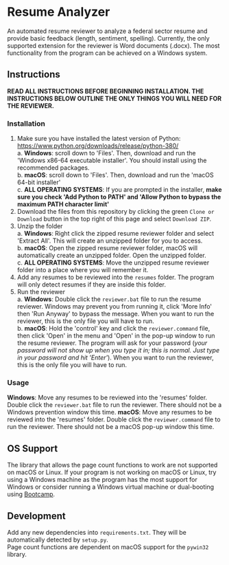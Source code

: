 # Resume Analyzer
An automated resume reviewer to analyze a federal sector resume and provide basic feedback (length, sentiment, spelling). Currently, the only supported extension for the reviewer is Word documents (.docx). The most functionality from the program can be achieved on a Windows system.

## Instructions
**READ ALL INSTRUCTIONS BEFORE BEGINNING INSTALLATION. THE INSTRUCTIONS BELOW OUTLINE THE ONLY THINGS YOU WILL NEED FOR THE REVIEWER.**

### Installation
1. Make sure you have installed the latest version of Python: https://www.python.org/downloads/release/python-380/  
    a. __Windows__: scroll down to 'Files'. Then, download and run the 'Windows x86-64 executable installer'. You should install using the recommended packages.  
    b. __macOS__: scroll down to 'Files'. Then, download and run the 'macOS 64-bit installer'  
    c. **ALL OPERATING SYSTEMS**: If you are prompted in the installer, **make sure you check 'Add Python to PATH' and 'Allow Python to bypass the maximum PATH        character limit'**
2. Download the files from this repository by clicking the green `Clone or Download` button in the top right of this page and select          `Download ZIP`.
3. Unzip the folder  
    a. __Windows__: Right click the zipped resume reviewer folder and select 'Extract All'. This will create an unzipped folder for you to        access.  
    b. __macOS__: Open the zipped resume reviewer folder, macOS will automatically create an unzipped folder. Open the unzipped folder.  
    c. **ALL OPERATING SYSTEMS**: Move the unzipped resume reviewer folder into a place where you will remember it.
4. Add any resumes to be reviewed into the `resumes` folder. The program will only detect resumes if they are inside this folder.
5. Run the reviewer  
    a. __Windows__: Double click the `reviewer.bat` file to run the resume reviewer. Windows may prevent you from running it, click 'More Info' then 'Run Anyway' to bypass the message. When you want to run the reviewer, this is the only file you will have to run.  
    b. __macOS__: Hold the 'control' key and click the `reviewer.command` file, then click 'Open' in the menu and 'Open' in the pop-up window to run the resume reviewer. The program will ask for your password (*your password will not show up when you type it in; this is normal. Just type in your password and hit 'Enter'*). When you want to run the reviewer, this is the only file you will have to run.
    
### Usage
__Windows__: Move any resumes to be reviewed into the 'resumes' folder. Double click the `reviewer.bat` file to run the reviewer. There should not be a Windows prevention window this time.
__macOS__: Move any resumes to be reviewed into the 'resumes' folder. Double click the `reviewer.command` file to run the reviewer. There should not be a macOS pop-up window this time.

## OS Support
The library that allows the page count functions to work are not supported on macOS or Linux.
If your program is not working on macOS or Linux, try using a Windows machine as the program has the most support for Windows or consider running a Windows virtual machine or dual-booting using [Bootcamp](https://support.apple.com/boot-camp).

## Development
Add any new dependencies into `requirements.txt`. They will be automatically detected by `setup.py`.  
Page count functions are dependent on macOS support for the `pywin32` library.

